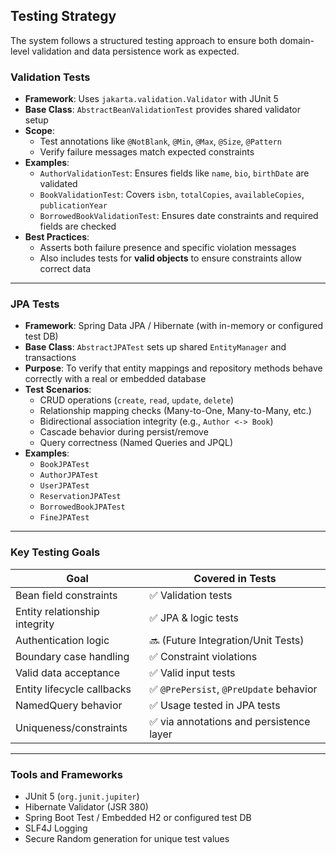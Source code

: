 ## Testing Strategy

The system follows a structured testing approach to ensure both domain-level validation and data persistence work as expected.

###  Validation Tests

- **Framework**: Uses `jakarta.validation.Validator` with JUnit 5
- **Base Class**: `AbstractBeanValidationTest` provides shared validator setup
- **Scope**:
    - Test annotations like `@NotBlank`, `@Min`, `@Max`, `@Size`, `@Pattern`
    - Verify failure messages match expected constraints
- **Examples**:
    - `AuthorValidationTest`: Ensures fields like `name`, `bio`, `birthDate` are validated
    - `BookValidationTest`: Covers `isbn`, `totalCopies`, `availableCopies`, `publicationYear`
    - `BorrowedBookValidationTest`: Ensures date constraints and required fields are checked
- **Best Practices**:
    - Asserts both failure presence and specific violation messages
    - Also includes tests for **valid objects** to ensure constraints allow correct data

---

### JPA Tests

- **Framework**: Spring Data JPA / Hibernate (with in-memory or configured test DB)
- **Base Class**: `AbstractJPATest` sets up shared `EntityManager` and transactions
- **Purpose**: To verify that entity mappings and repository methods behave correctly with a real or embedded database
- **Test Scenarios**:
    - CRUD operations (`create`, `read`, `update`, `delete`)
    - Relationship mapping checks (Many-to-One, Many-to-Many, etc.)
    - Bidirectional association integrity (e.g., `Author <-> Book`)
    - Cascade behavior during persist/remove
    - Query correctness (Named Queries and JPQL)
- **Examples**:
    - `BookJPATest`
    - `AuthorJPATest`
    - `UserJPATest`
    - `ReservationJPATest`
    - `BorrowedBookJPATest`
    - `FineJPATest`

---

###  Key Testing Goals

| Goal                          | Covered in Tests                        |
|-------------------------------|-----------------------------------------|
| Bean field constraints        | ✅ Validation tests                      |
| Entity relationship integrity | ✅ JPA & logic tests                     |
| Authentication logic          | 🔜 (Future Integration/Unit Tests)      |
| Boundary case handling        | ✅ Constraint violations                 |
| Valid data acceptance         | ✅ Valid input tests                     |
| Entity lifecycle callbacks    | ✅ `@PrePersist`, `@PreUpdate` behavior  |
| NamedQuery behavior           | ✅ Usage tested in JPA tests             |
| Uniqueness/constraints        | ✅ via annotations and persistence layer |

---

###  Tools and Frameworks

- JUnit 5 (`org.junit.jupiter`)
- Hibernate Validator (JSR 380)
- Spring Boot Test / Embedded H2 or configured test DB
- SLF4J Logging
- Secure Random generation for unique test values
